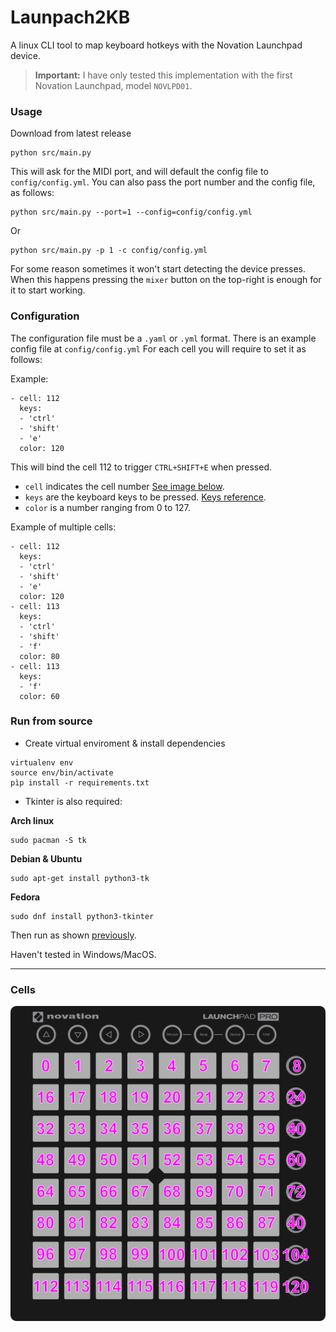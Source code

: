 # Launpach2KB

A linux CLI tool to map keyboard hotkeys with the Novation Launchpad device.

> **Important:** I have only tested this implementation with the first Novation Launchpad, model `NOVLPD01`.

### Usage

Download from latest release


```
python src/main.py
```

This will ask for the MIDI port, and will default the config file to `config/config.yml`. You can also pass the port number and the config file, as follows:

```
python src/main.py --port=1 --config=config/config.yml
```

Or

```
python src/main.py -p 1 -c config/config.yml
```

For some reason sometimes it won't start detecting the device presses. When this happens pressing the `mixer` button on the top-right is enough for it to start working.

### Configuration

The configuration file must be a `.yaml` or `.yml` format.
There is an example config file at `config/config.yml`
For each cell you will require to set it as follows:

Example:

```
- cell: 112
  keys:
  - 'ctrl'
  - 'shift'
  - 'e'
  color: 120
```

This will bind the cell 112 to trigger `CTRL+SHIFT+E` when pressed.

- `cell` indicates the cell number [See image below](#cells).
- `keys` are the keyboard keys to be pressed. [Keys reference](assets/key_names_reference.json).
- `color` is a number ranging from 0 to 127. 



Example of multiple cells:

```
- cell: 112
  keys:
  - 'ctrl'
  - 'shift'
  - 'e'
  color: 120
- cell: 113
  keys:
  - 'ctrl'
  - 'shift'
  - 'f'
  color: 80
- cell: 113
  keys:
  - 'f'
  color: 60
```

### Run from source

- Create virtual enviroment & install dependencies 
```
virtualenv env
source env/bin/activate
pìp install -r requirements.txt
```

- Tkinter is also required:

**Arch linux**
```
sudo pacman -S tk
```
**Debian & Ubuntu**
```
sudo apt-get install python3-tk
```
**Fedora**
```
sudo dnf install python3-tkinter
```

Then run as shown [previously](#usage).

Haven't tested in Windows/MacOS.

* * *

### Cells

![Cells reference image](assets/cells.png)
